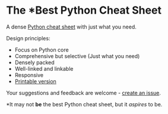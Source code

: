 # The *Best Python Cheat Sheet
A dense [Python cheat sheet](https://kieranholland.com/best-python-cheat-sheet/) with just what you need.

Design principles:
- Focus on Python core
- Comprehensive but selective (Just what you need)
- Densely packed
- Well-linked and linkable
- Responsive
- [Printable version](https://kieranholland.com/best-python-cheat-sheet/best-python-cheat-sheet.pdf)

Your suggestions and feedback are welcome - [create an issue](https://github.com/kieranholland/best-python-cheat-sheet/issues).

*It may not **be** the best Python cheat sheet, but it _aspires_ to be.

